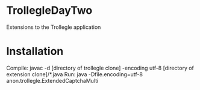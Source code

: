 # TrollegleDayTwo
Extensions to the Trollegle application

# Installation 
Compile: javac -d [directory of trollegle clone] -encoding utf-8 [directory of extension clone]/*.java
Run: java -Dfile.encoding=utf-8 anon.trollegle.ExtendedCaptchaMulti
